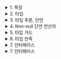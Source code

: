 <details>
<summary>1. 특징</summary>
<div markdown="1">

## 1. 특징

- 자바스크립트에 타입을 부여한 언어
- 컴파일 언어
- 객체 지향 프로그래밍 지원
  
</div>
</details>

<details>
<summary>2. 타입</summary>
<div markdown="1">

## 2. 타입

- ‘: TYPE’ 형태로 타입 선언

```tsx
let num: number // number
let str: string // string
let b: boolean // boolean
```

- 배열

```tsx
// 문자만
let s: string[] = ['apple', 'banana']
let s: Array<string> = ['apple', 'banana']

// 숫자만
let n: number[] = [1, 2, 3]
let n: Array<number> = [1, 2, 3]

// 문자, 숫자 둘 다
let arr: (string | number)[] = ['apple', 1, 2, 'banana']
let arr: Array<string | number> = ['apple', 1, 2, 'banana']

// 배열을 가짐
let arr: unknown[] = [1, {}, [], 'str', false]
```

- 인터페이스, 커스텀 타입

```tsx
interface User {
	name: string,
	age: number,
	b: boolean
}

let user: User[] = [
	{
		name: 'Kim'
		age: 5
		b: true
	},
	{
		name: 'Lee'
		age: 6
		b: false
	},
	{
		name: 'Park'
		age: 7
		b: true
	}
]
```

- Tuple
    - 고정된 길이 배열로 표현

```tsx
// Variables
let id: number = 1234
let name: string = 'Kim'
let valid: boolean = true

// Tuple
let user: [number, string, boolean] = [1234, 'Kim', true]
console.log(user[0]) // 1234
console.log(user[1]) // 'Kim'
console.log(user[2]) // true
```

- Enum

```tsx
enum Week {
	Sun = 0,
	Mon = 1,
	Tue = 2,
	Wed = 3,
	Thu = 4,
	Fri = 5,
	Sat = 6
}

console.log(Week.Mon); // 1
```

- Any
    - 모든 타입

```tsx
let any: any = 123
any = 'a'
any = {}
any = null

const l: any[] = [1, true, 'a']
```

- Unknown
    - 알 수 없는 타입

```tsx
let a: any = 123
let b: unknown = 123

let v1: boolean = a // 어디든 할당 가능
let v2: number = b // any 타입을 제외한 다른 타입에 할당 가능
let v3: any = b // OK
let v4: number = b as number **// 타입을 단언하면 할당할 수 있습니다.**
```

- Object

```tsx
let obj: object = {}
let arr: object = []
let func: object = function () {}
let n: object = null
let date: object = new Date()
```

- Null, Undefined
    - 각 타입에 할당 가능, 서로의 타입에도 할당 가능

```tsx
let und: undefined = null
let n: null = undefined

let voi: void = null
let voi: void = undefined
```

- Void

```tsx
function hello(msg: string): void {
	console.log(`Hello ${msg}`)
}

const hi: void = hello('world') // Hello world
console.log(hi) // undefined
```

- Never
    - 절대 발생하지 않을 값, 어떠한 타입도 적용 불가

```tsx
function error(msg: string): never {
	throw new Error(msg)
}

const never: [] = []
never.push(3) // Error - TS2345: Argument of type '3' is not assignable to parameter of type 'never'.
```

- Union
    - 2개 이상의 타입 허용

```tsx
let union: (string | number)
union = 'str'
union = 1
```

- Intersection
    - &를 사용하여 2개 이상의 타입을 조합

```tsx
interface User {
	name: string
	age: number
}

interface B {
	b: boolean
}

const kim: User = {
	name: 'Kim'
	age: 5
}

const lee: User & B = {
	name: 'Lee'
	age: 6
	b: true
}
```

- Function

```tsx
function add(a: number, b: number): number {
	return a + b
}

// 화살표 함수 1
let func: (a: number, b: number) => number 
func = function (x, y) {
	return x + y
}

// 화살표 함수 2
let func: () => void
func = function () {
	console.log('hi')
}

// 비동기 함수 (제네릭으로 반환 타입 지정)
type Movie = {
	title: string
	poster: string
}
async function getMovie(title: string): Promise<Movie[]> {
	const res = fetch(`https://gettitles.movie/${title}`)
	return await res.json()
}
```
  
</div>
</details>

<details>
<summary>3. 타입 추론, 단언</summary>
<div markdown="1">

## 3. 타입 추론, 단언

- 명시적으로 타입 선언이 되어있지 않은 경우, 타입 추론

```tsx
let num = 1
num = 'str' // error
```

- 추론하지 않도록 지시하는 것, 타입 단언

```tsx
function func(val: string | number, isNumber: boolean) {
	if (isNumber) {
		// 1. 변수 as 타입
		(val as number).toFixed(2)
		
		// 2. <타입>변수
		// (<number>val).toFixed(2)
	}
}
```
  
</div>
</details>

<details>
<summary>4. Non-null 단언 연산자</summary>
<div markdown="1">

## 4. Non-null 단언 연산자

```tsx
function func(x: number | null | undefined) {
	return x!.toFixed(2) // x가 null, undefined가 아니다
}
```
  
</div>
</details>

<details>
<summary>5. 타입 가드</summary>
<div markdown="1">

## 5. 타입 가드

```tsx
function func(val: string | number, isNumber: boolean) {
	if (isNumber) {
		(val as number).toFixed(1)
		isNaN(val as number)
	} else {
		(val as string).split('')
	}
}

// typeof
function func(val: string | number) {
	if (typeof val === 'number') {
		val.toFixed(1)
		isNaN(cal)
	} else {
		val.split('')
	}
}

// in
function func(val: any) {
	if ('toFixed' in val) {
		val.toFixed(1)
		isNaN(val)
	} else if ('split' in val) {
		val.split('')
	}
}

//instanceof
class Cat {
	meow() {}
}
class Dog {
	woof() {}
}
function sounds(ani: Cat | Dog) {
	if (ani instanceof Cat) {
		ani.meow()
	} else {
		ani.woof()
	}
}
```
  
</div>
</details>

<details>
<summary>6. 타입 만족</summary>
<div markdown="1">

## 6. 타입 만족

- satisfies : 타입이 만족하는지 확인

```tsx
interface User {
	name: string
	age: number
}

// satisfies
const userA = {
	name: 'Kim'
} satisfies User // error

const userB = {
	name: 'Kim'
} as User // 타입 단언으로 안전하지 않지만 에러 발생 X
```

</div>
</details>

<details>
<summary>7. 인터페이스</summary>
<div markdown="1">

## 7. 인터페이스

- 여러 객체를 정의하는 구조

```tsx
interface User {
	name: string,
	age: number,
	isAdult: boolean
	
interface User {
	name: string,
	age: number,
	isAdult?: boolean // 필수가 아닌 속성

interface User {
	readonly name: string, // 읽기 전용
	age: number,
	isAdult: boolean
```

- 함수 타입

```tsx
interface User {
	name: string
}

interface GetUser {
	(name: string): User
}

const getUser: GetUser = function (n) {
	return user
}
getUser('Kim')
```

- 클래스 타입

```tsx
interface IUser {
 name: string
 getName(): string
}

class User implements IUser {
	constructor(public name: string) {}
	getName() {
		return this.name
	}
}

const kim = new User('Kim')
kim.getName() // Kim
```

- 인덱싱 가능 타입

```tsx
interface Item {
	[intemInd: number]: string | boolean | number[]
}
let item: Item = ['Hi', false, [1, 2, 3]]
console.log(item[0]) // Hi
console.log(item[1]) // false
console.log(item[2]) // [1, 2, 3]
```

- keyof
    - 유니온 타입으로 적용

```tsx
interface Countries {
	KR: '대한민국'
	US: '미국'
	CP: '중국'
}
let country: keyof Countries // 'KR' | 'US' | 'CP'
country = 'KR'

interface Countries {
	KR: '대한민국'
	US: '미국'
	CP: '중국'
}
let country: Countries[keyof Countries] // Countries['KR' | 'US' | 'CP']
country = '대한민국'
```

- 인터페이스 확장

```tsx
interface Animal {
	name: string
}
interface Cat extends Animal {
	meow(): string
}
class Cat implements Cat { // Error - TS2420: Class 'Cat' incorrectly implements interface 'ICat'. Property 'name' is missing in type 'Cat' but required in type 'ICat'.
	meow() {
		return 'Meow'
	}
}
```

</div>
</details>

<details>
<summary>7. 인터페이스</summary>
<div markdown="1">



</div>
</details>
